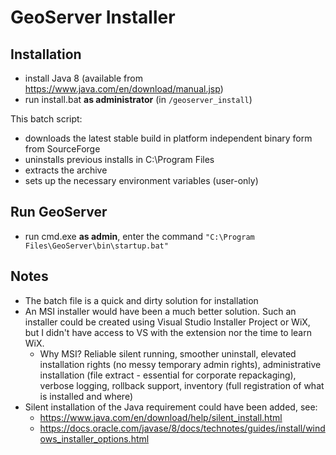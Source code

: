 # GeoServer Installer

## Installation
- install Java 8 (available from https://www.java.com/en/download/manual.jsp)
- run install.bat **as administrator** (in `/geoserver_install`)

This batch script:
- downloads the latest stable build in platform independent binary form from SourceForge
- uninstalls previous installs in C:\Program Files
- extracts the archive
- sets up the necessary environment variables (user-only)

## Run GeoServer
- run cmd.exe **as admin**, enter the command `"C:\Program Files\GeoServer\bin\startup.bat"`

## Notes
- The batch file is a quick and dirty solution for installation
- An MSI installer would have been a much better solution. Such an installer could be created using Visual Studio Installer Project or WiX, but I didn't have access to VS with the extension nor the time to learn WiX.
    - Why MSI? Reliable silent running, smoother uninstall, elevated installation rights (no messy temporary admin rights), administrative installation (file extract - essential for corporate repackaging), verbose logging, rollback support, inventory (full registration of what is installed and where)
- Silent installation of the Java requirement could have been added, see:
    - https://www.java.com/en/download/help/silent_install.html
    - https://docs.oracle.com/javase/8/docs/technotes/guides/install/windows_installer_options.html